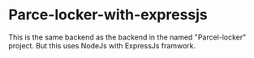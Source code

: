 # Parce-locker-with-expressjs

This is the same backend as the backend in the named "Parcel-locker" project. But this uses NodeJs with ExpressJs framwork.
